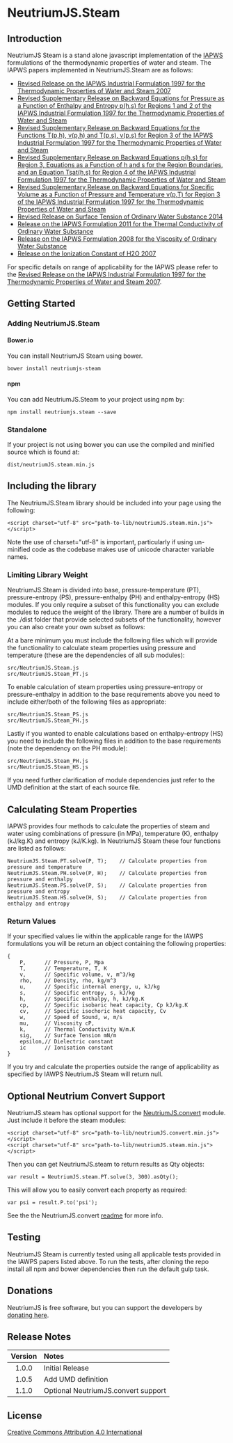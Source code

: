# NeutriumJS.Steam

## Introduction

NeutriumJS Steam is a stand alone javascript implementation of the [IAPWS](http://www.iapws.org/) formulations of the thermodynamic properties of water and steam. The IAPWS papers implemented in NeutriumJS.Steam are as follows:

- [Revised Release on the IAPWS Industrial Formulation 1997 for the Thermodynamic Properties of Water and Steam 2007](http://www.iapws.org/relguide/IF97-Rev.html)
- [Revised Supplementary Release on Backward Equations for Pressure as a Function of Enthalpy and Entropy p(h,s) for Regions 1 and 2 of the IAPWS Industrial Formulation 1997 for the Thermodynamic Properties of Water and Steam](http://www.iapws.org/relguide/Supp-PHS12-2014.pdf)
- [Revised Supplementary Release on Backward Equations for the Functions T(p,h), v(p,h) and T(p,s), v(p,s) for Region 3 of the IAPWS Industrial Formulation 1997 for the Thermodynamic Properties of Water and Steam](http://www.iapws.org/relguide/Supp-Tv\(ph,ps\)3-2014.pdf)
- [Revised Supplementary Release on Backward Equations p(h,s) for Region 3, Equations as a Function of h and s for the Region Boundaries, and an Equation Tsat(h,s) for Region 4 of the IAPWS Industrial Formulation 1997 for the Thermodynamic Properties of Water and Steam](http://www.iapws.org/relguide/Supp-phs3-2014.pdf)
- [Revised Supplementary Release on Backward Equations for Specific Volume as a Function of Pressure and Temperature v(p,T) for Region 3 of the IAPWS Industrial Formulation 1997 for the Thermodynamic Properties of Water and Steam](http://www.iapws.org/relguide/Supp-VPT3-2014.pdf)
- [Revised Release on Surface Tension of Ordinary Water Substance 2014](http://www.iapws.org/relguide/Surf-H2O-2014.pdf)
- [Release on the IAPWS Formulation 2011 for the Thermal Conductivity of Ordinary Water Substance](http://www.iapws.org/relguide/ThCond.pdf)
- [Release on the IAPWS Formulation 2008 for the Viscosity of Ordinary Water Substance](http://www.iapws.org/relguide/visc.pdf)
- [Release on the Ionization Constant of H2O 2007](http://www.iapws.org/relguide/Ionization.pdf)

For specific details on range of applicability for the IAPWS please refer to the [Revised Release on the IAPWS Industrial Formulation 1997 for the Thermodynamic Properties of Water and Steam 2007](http://www.iapws.org/relguide/IF97-Rev.html).

## Getting Started

### Adding NeutriumJS.Steam

#### Bower.io

You can install NeutriumJS Steam using bower.

	bower install neutriumjs-steam

#### npm

You can add NeutriumJS.Steam to your project using npm by:

	npm install neutriumjs.steam --save

### Standalone

If your project is not using bower you can use the compiled and minified source which is found at:

	dist/neutriumJS.steam.min.js

## Including the library

The NeutriumJS.Steam library should be included into your page using  the following:

	<script charset="utf-8" src="path-to-lib/neutriumJS.steam.min.js"></script>

Note the use of charset="utf-8" is important, particularly if using un-minified code as the codebase makes use of unicode character variable names. 

### Limiting Library Weight

NeutriumJS.Steam is divided into base, pressure-temperature (PT), pressure-entropy (PS), pressure-enthalpy (PH) and enthalpy-entropy (HS) modules. If you only require a subset of this functionality you can exclude modules to reduce the weight of the library. There are a number of builds in the ./dist folder that provide selected subsets of the functionality, however you can also create your own subset as follows:


At a bare minimum you must include the following files which will provide the functionality to calculate steam properties using pressure and temperature (these are the dependencies of all sub modules):

	src/NeutriumJS.Steam.js
	src/NeutriumJS.Steam_PT.js
	
To enable calculation of steam properties using pressure-entropy or pressure-enthalpy in addition to the base requirements above you need to include either/both of the following files as appropriate:

	src/NeutriumJS.Steam_PS.js
	src/NeutriumJS.Steam_PH.js
	
Lastly if you wanted to enable calculations based on enthalpy-entropy (HS) you need to include the following files in addition to the base requirements (note the dependency on the PH module):
 	
 	src/NeutriumJS.Steam_PH.js
	src/NeutriumJS.Steam_HS.js

If you need further clarification of module dependencies just refer to the UMD definition at the start of each source file.

## Calculating Steam Properties

IAPWS provides four methods to calculate the properties of steam and water using combinations of pressure (in MPa), temperature (K), enthalpy (kJ/kg.K) and entropy (kJ/K.kg). In NeutriumJS Steam these four functions  are listed as follows:

	NeutriumJS.Steam.PT.solve(P, T);	// Calculate properties from pressure and temperature
	NeutriumJS.Steam.PH.solve(P, H);	// Calculate properties from pressure and enthalpy
	NeutriumJS.Steam.PS.solve(P, S);	// Calculate properties from pressure and entropy
	NeutriumJS.Steam.HS.solve(H, S);	// Calculate properties from enthalpy and entropy


### Return Values

If your specified values lie within the applicable range for the IAWPS formulations you will be return an object containing the following properties:

	{
		P, 		// Pressure, P, Mpa
		T, 		// Temperature, T, K
		v, 		// Specific volume, v, m^3/kg
		rho,	// Density, rho, kg/m^3
		u,		// Specific internal energy, u, kJ/kg
		s,		// Specific entropy, s, kJ/kg
		h, 		// Specific enthalpy, h, kJ/kg.K
		cp,		// Specific isobaric heat capacity, Cp kJ/kg.K
		cv,		// Specific isochoric heat capacity, Cv
		w,		// Speed of Sound, w, m/s
		mu,		// Viscosity cP,
		k,		// Thermal Conductivity W/m.K
		sig,	// Surface Tension mN/m
		epsilon,// Dielectric constant
		ic		// Ionisation constant
	}

If you try and calculate the properties outside the range of applicability as specified by IAWPS NeutriumJS Steam will return null.

## Optional Neutrium Convert Support

NeutriumJS.steam has optional support for the [NeutriumJS.convert](https://github.com/NativeDynamics/NeutriumJS.convert) module. Just include it before the steam modules:

	<script charset="utf-8" src="path-to-lib/neutriumJS.convert.min.js"></script> 
	<script charset="utf-8" src="path-to-lib/neutriumJS.steam.min.js"></script>

Then you can get NeutriumJS.steam to return results as Qty objects:

	var result = NeutriumJS.steam.PT.solve(3, 300).asQty();
	
This will allow you to easily convert each property as required:

	var psi = result.P.to('psi');

See the  the NeutriumJS.convert [readme](https://github.com/NativeDynamics/NeutriumJS.convert/blob/master/README.md) for more info.

## Testing

NeutriumJS Steam is currently tested using all applicable tests provided in the IAWPS papers listed above. To run the tests, after cloning the repo install all npm and bower dependencies then run the default gulp task.

## Donations

NeutriumJS is free software, but you can support the developers by [donating here](https://neutrium.net/donate/).

## Release Notes

| Version | Notes |
|:-------:|:------|
| 1.0.0	  | Initial Release |
| 1.0.5   | Add UMD definition |
| 1.1.0   | Optional NeutriumJS.convert support |

## License 

[Creative Commons Attribution 4.0 International](http://creativecommons.org/licenses/by/4.0/legalcode)